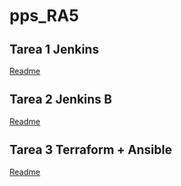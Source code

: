 # pps_RA5

## Tarea 1 Jenkins
[Readme](./RA5.1.1Jenkins/README.md)

## Tarea 2 Jenkins B
[Readme](./RA5.1.3/README.md)

## Tarea 3 Terraform + Ansible
[Readme](./RA5.2Terraform&Ansible/README.md)